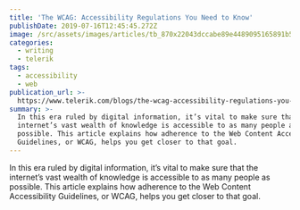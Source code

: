 ```yaml
---
title: 'The WCAG: Accessibility Regulations You Need to Know'
publishDate: 2019-07-16T12:45:45.272Z
image: /src/assets/images/articles/tb_870x22043dccabe89e4489095165891b587bb6b.png
categories:
  - writing
  - telerik
tags:
  - accessibility
  - web
publication_url: >-
  https://www.telerik.com/blogs/the-wcag-accessibility-regulations-you-need-to-know
summary: >-
  In this era ruled by digital information, it’s vital to make sure that the
  internet’s vast wealth of knowledge is accessible to as many people as
  possible. This article explains how adherence to the Web Content Accessibility
  Guidelines, or WCAG, helps you get closer to that goal.
---
```

In this era ruled by digital information, it’s vital to make sure that the internet’s vast wealth of knowledge is accessible to as many people as possible. This article explains how adherence to the Web Content Accessibility Guidelines, or WCAG, helps you get closer to that goal.
